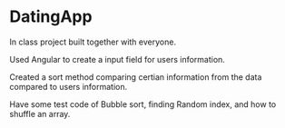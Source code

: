 # DatingApp

In class project built together with everyone.

Used Angular to create a input field for users information.

Created a sort method comparing certian information from the data compared to users information.

Have some test code of Bubble sort, finding Random index, and how to shuffle an array.